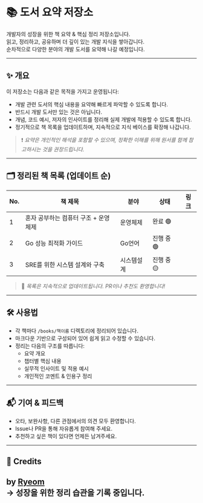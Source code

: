 # 📚 도서 요약 저장소

개발자의 성장을 위한 책 요약 & 핵심 정리 저장소입니다.  
읽고, 정리하고, 공유하며 더 깊이 있는 개발 지식을 쌓아갑니다.  
순차적으로 다양한 분야의 개발 도서를 요약해 나갈 예정입니다.

---

## ✨ 개요

이 저장소는 다음과 같은 목적을 가지고 운영됩니다:

- 개발 관련 도서의 핵심 내용을 요약해 빠르게 파악할 수 있도록 합니다.
- 반드시 개발 도서만 있는 것은 아닙니다.
- 개념, 코드 예시, 저자의 인사이트를 정리해 실제 개발에 적용할 수 있도록 합니다.
- 정기적으로 책 목록을 업데이트하며, 지속적으로 지식 베이스를 확장해 나갑니다.

> ❗ *요약은 개인적인 해석을 포함할 수 있으며, 정확한 이해를 위해 원서를 함께 참고하시는 것을 권장드립니다.*

---

## 🗂️ 정리된 책 목록 (업데이트 순)

| No. | 책 제목 | 분야 | 상태 | 링크 |
|-----|----------|------|------|------|
| 1 |혼자 공부하는 컴퓨터 구조 + 운영체제  | 운영체제 | 완료 🟢 | |
| 2 |Go 성능 최적화 가이드  | Go언어 | 진행 중 🟢 | |
| 3 |SRE를 위한 시스템 설계와 구축  | 시스템설계 | 진행 중 🟡 | |

> 🔄 *목록은 지속적으로 업데이트됩니다. PR이나 추천도 환영합니다!*

---

## 🛠️ 사용법

- 각 책마다 `/books/책이름` 디렉토리에 정리되어 있습니다.
- 마크다운 기반으로 구성되어 있어 쉽게 읽고 수정할 수 있습니다.
- 정리는 다음의 구조를 따릅니다:
    - 요약 개요
    - 챕터별 핵심 내용
    - 실무적 인사이트 및 적용 예시
    - 개인적인 코멘트 & 인용구 정리

---

## 📬 기여 & 피드백

- 오타, 보완사항, 다른 관점에서의 의견 모두 환영합니다.
- Issue나 PR을 통해 자유롭게 참여해 주세요.
- 추천하고 싶은 책이 있다면 언제든 남겨주세요.

---

## 🙌 Credits

by [Ryeom](https://github.com/Ryeom)  
→ 성장을 위한 정리 습관을 기록 중입니다.
---
